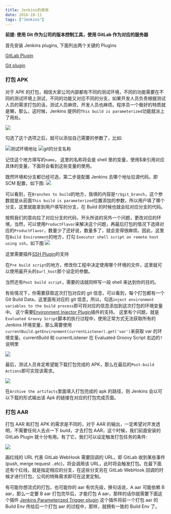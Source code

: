 ```yaml
---
title: Jenkins的使用
date: 2016-10-11
tags: ["Jenkins"]
---
```


**前提: 使用 Git 作为公司的版本控制工具，使用 GitLab 作为对应的服务器**

首先安装 Jenkins plugins, 下面列出两个关键的 Plugins

[GitLab Plugin](https://wiki.jenkins-ci.org/display/JENKINS/GitLab+Plugin)

[Git plugin](https://wiki.jenkins-ci.org/display/JENKINS/Git+Plugin)

### 打包 APK

对于 APK 的打包，相信大家公司内部都有不同的测试环境，不同的功能需要在不同的测试环境上测试，不同的功能又对应不同的分支，如果开发人员负责根据测试人员的需求打包的话，测试人员麻烦，开发人员也麻烦。程序员一个极好的特质就是懒，那么，这时候，Jenkins 提供的`This build is parameterized`功能就派上了用处。

![](/img/jenkins/build_params.png)

勾选了这个选项之后，就可以添加自己需要的参数了，比如:

![测试环境地址 ](/img/jenkins/url.png)
![git的分支名称](/img/jenkins/git_branch.png)

记住这个地方填写的`name`， 这里的名称将会是 shell 里的变量，使用$来引用对应具体的变量，下面将会看到这些变量的使用。

既然环境和分支都已经可选，第二步是配置 Jenkins 去哪个地址拉源代码，即 SCM 配置，如下图:
![](/img/jenkins/scm_git.png)

可以看到，在`Branches to build`的地方，我填的内容是`*/$git_branch`，这个参数就是从前面`This build is parameterized`位置添加的参数，所以用户填了哪个分支，这里就能拿到用户填写的分支，在 Build 的时候也就会拉对应分支的代码。

按照我们的意向拉了对应分支的代码，开头所说的另外一个问题，更改对应的环境，当然，可以使用`ProductFlavor`来解决这个问题，再最后打包的情况下选择对应的`ProductFlavor`，数量少了还好说，数量多了，就会变得很麻烦。因此，这里在`Build Environment`的地方，打勾
`Executor shell script on remote host using ssh`，如下图
![](/img/jenkins/change_env.png)

这里需要插件[SSH Plugin](https://wiki.jenkins.io/display/JENKINS/SSH+plugin?focusedCommentId=43713480)的支持

在`Pre build script`的地方，修改你工程中决定使用哪个环境的文件，这里就可以使用最开头的`$url_host`那个设定的参数。

当然还有`Post build script`，需要的话就同样写一段 shell 来达到你的目的。

有些情况下，你需要获取这次打包对应的 git 信息，可以看到，每个打包都有一个 Git Build Data，这里面有对应的 git 信息，所以，勾选`inject environment variables to the build process`即可将对应的信息添加到这次打包的环境变量中。
这个需要[Environment Injector Plugin](https://wiki.jenkins-ci.org/display/JENKINS/EnvInject+Plugin)插件的支持。
这里有个问题，就是`Evaluated Groovy Script`脚本的执行过程中，使用正常方式无法获取所有的 Jenkins 环境变量，那么需要使用`currentBuild.getEnvironment(currentListener).get('var')`来获取 var 的环境变量。currentBuild 和 currentListener 在 Evaluated Groovy Script 右边的`?`说明里

![](/img/jenkins/build_env_inject.png)

最后，测试人员肯定希望能下载打包完成的 APK，那么在最后的`Post-build Actions`即可实现该需求。

![](/img/jenkins/post_build_action.png)

在`Archive the artifacts`里面填入打包完成的 apk 的路径，则 Jenkins 会以可以下载的形式输出该 Apk 的链接在对应的打包完成页面。

### 打包 AAR

打包 AAR 和打包 APK 的需求是不同的，对于 AAR 的输出，一定希望对开发透明，不需要任何人去点一下 build，才去打包 AAR，这个时候，我们前面安装的 GitLab Plugin 就十分有用。有了它，我们可以设定触发打包任务的条件:

![](/img/jenkins/build_trigger.png)

画红线的 URL 代表 GitLab WebHook 需要回调的 URL，即 GitLab 收到某些事件(push, merge request ..etc)，将会调用该 URL，此时将会触发打包。在最下面还有个红线，就是指定相应的分支，在这些分支另在 GitLab WebHook 回调的时候才进行打包，公司的特殊需求即可在这里定制。

有可能你想流式的打包，也可能你的 aar 有优先级，换句话说，A aar 可能依赖 B aar，那么一定要 B aar 打包完毕后，才能打包 A aar，那样的话你就需要下面这个插件
[Jenkins Parameterized Trigger plugin](https://wiki.jenkins-ci.org/display/JENKINS/Parameterized+Trigger+Plugin)
这个插件将前一个打包 aar 的 Build Env 传给后一个打包 aar 的过程中，那样，就拥有一致的 Build Env 了。
